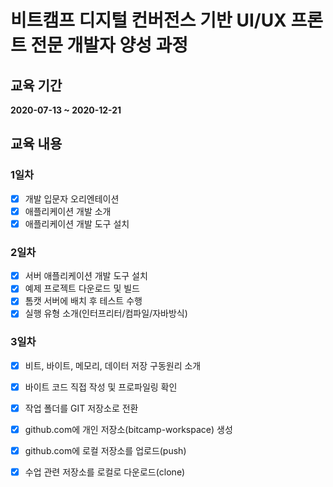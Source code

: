 # 비트캠프 디지털 컨버전스 기반 UI/UX 프론트 전문 개발자 양성 과정

## 교육 기간
**2020-07-13 ~ 2020-12-21**

## 교육 내용

### 1일차
- [x] 개발 입문자 오리엔테이션
- [x] 애플리케이션 개발 소개
- [x] 애플리케이션 개발 도구 설치

### 2일차
- [x] 서버 애플리케이션 개발 도구 설치
- [x] 예제 프로젝트 다운로드 및 빌드
- [x] 톰캣 서버에 배치 후 테스트 수행
- [x] 실행 유형 소개(인터프리터/컴파일/자바방식)

### 3일차
- [x] 비트, 바이트, 메모리, 데이터 저장 구동원리 소개
- [x] 바이트 코드 직접 작성 및 프로파일링 확인
- [x] 작업 폴더를 GIT 저장소로 전환
- [x] github.com에 개인 저장소(bitcamp-workspace) 생성
- [x] github.com에 로컬 저장소를 업로드(push)
- [x] 수업 관련 저장소를 로컬로 다운로드(clone)

